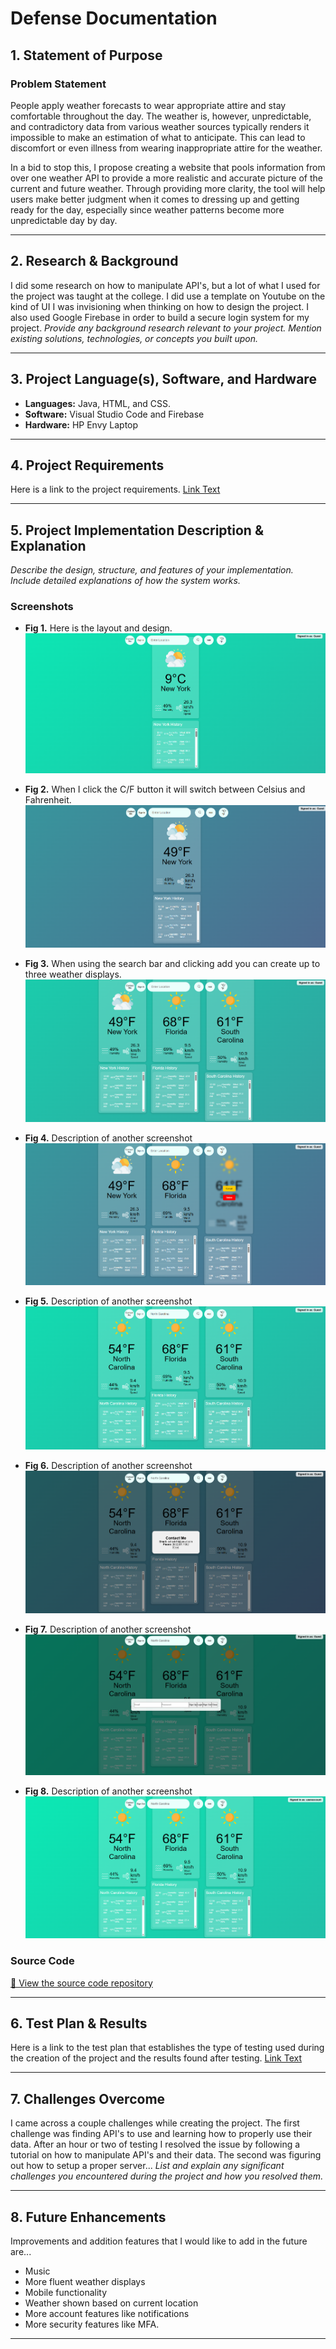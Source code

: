 # Defense Documentation

## 1. Statement of Purpose  
### Problem Statement  
People apply weather forecasts to wear appropriate attire and stay comfortable throughout the day. The weather is, however, unpredictable, and contradictory data from various weather sources typically renders it impossible to make an estimation of what to anticipate. This can lead to discomfort or even illness from wearing inappropriate attire for the weather.

In a bid to stop this, I propose creating a website that pools information from over one weather API to provide a more realistic and accurate picture of the current and future weather. Through providing more clarity, the tool will help users make better judgment when it comes to dressing up and getting ready for the day, especially since weather patterns become more unpredictable day by day.


---

## 2. Research & Background  
I did some research on how to manipulate API's, but a lot of what I used for the project was taught at the college. I did use a template on Youtube on the kind of UI I was invisioning when thinking on how to design the project. I also used Google Firebase in order to build a secure login system for my project.
_Provide any background research relevant to your project. Mention existing solutions, technologies, or concepts you built upon._

---

## 3. Project Language(s), Software, and Hardware  

- **Languages:**  Java, HTML, and CSS.
- **Software:**  Visual Studio Code and Firebase
- **Hardware:**  HP Envy Laptop

---

## 4. Project Requirements  
Here is a link to the project requirements.
[Link Text](https://github.com/Echack/CSU-Senior-Project/blob/master/docs/Senior%20Project%20Requirements%20Document.md)

---

## 5. Project Implementation Description & Explanation  
_Describe the design, structure, and features of your implementation. Include detailed explanations of how the system works._

### Screenshots  
- **Fig 1.** Here is the layout and design. 
![Screenshot 1](SP_screenshot1.png)

- **Fig 2.** When I click the C/F button it will switch between Celsius and Fahrenheit.  
![Screenshot 2](SP_screenshot2.png)

- **Fig 3.** When using the search bar and clicking add you can create up to three weather displays.  
![Screenshot 2](SP_screenshot3.png)

- **Fig 4.** Description of another screenshot  
![Screenshot 2](SP_screenshot4.png)

- **Fig 5.** Description of another screenshot  
![Screenshot 2](SP_screenshot5.png)

- **Fig 6.** Description of another screenshot  
![Screenshot 2](SP_screenshot6.png)

- **Fig 7.** Description of another screenshot  
![Screenshot 2](SP_screenshot7.png)

- **Fig 8.** Description of another screenshot  
![Screenshot 2](SP_screenshot8.png)

### Source Code  
[🔗 View the source code repository](https://github.com/Echack/CSU-Senior-Project/tree/master/Project)

---

## 6. Test Plan & Results
Here is a link to the test plan that establishes the type of testing used during the creation of the project and the results found after testing.
[Link Text](https://github.com/Echack/CSU-Senior-Project/blob/master/docs/Test%20Plan%20Document.md)

---

## 7. Challenges Overcome 
I came across a couple challenges while creating the project. The first challenge was finding API's to use and learning how to properly use their data. After an hour or two of testing I resolved the issue by following a tutorial on how to manipulate API's and their data. The second was figuring out how to setup a proper server...
_List and explain any significant challenges you encountered during the project and how you resolved them._

---

## 8. Future Enhancements  
Improvements and addition features that I would like to add in the future are...
- Music
- More fluent weather displays
- Mobile functionality
- Weather shown based on current location
- More account features like notifications
- More security features like MFA.

---

